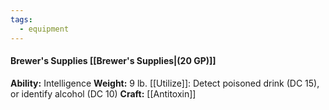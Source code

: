```yaml
---
tags:
  - equipment
---
```

####  Brewer's Supplies [[Brewer's Supplies|(20 GP)]]
**Ability:** Intelligence **Weight:** 9 lb.
[[Utilize]]: Detect poisoned drink (DC 15), or identify alcohol (DC 10)
**Craft:** [[Antitoxin]]